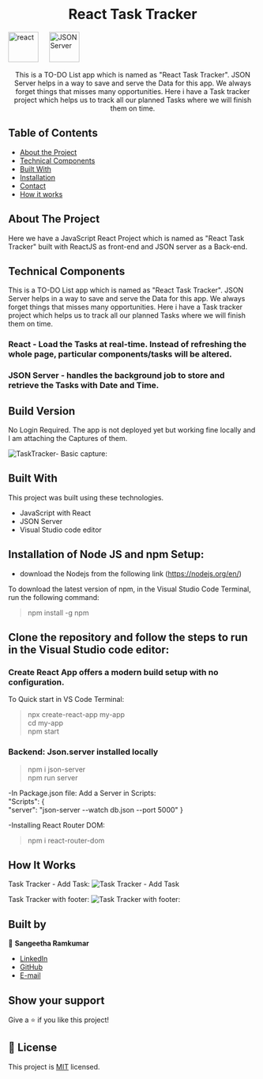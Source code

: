 

<!-- PROJECT LOGO -->
<br />
<p align="center">
  <!-- <a href="https://github.com/jaspreet-singh-sahota/Slack-bot">
    <img src="https://course_report_production.s3.amazonaws.com/rich/rich_files/rich_files/5726/s300/icon-white-on-murple-copy.png" alt="Logo" width="80" height="80">
  </a> -->

  <h1 align="center"> React Task Tracker </h1>
  <p align="center">
  
  <img width="61" alt="react" src="https://github.com/Sangi19/react-task-tracker/blob/main/React.png"> &emsp;
  <img width="61" alt="JSON Server" src="https://github.com/Sangi19/react-task-tracker/blob/main/bw-json-data-store.png"> &emsp;
   </p>

  <p align="center">
    This is a TO-DO List app which is named as "React Task Tracker". JSON Server helps in a way to save and serve the Data for this app. We always forget things that misses many opportunities. Here i have a Task tracker project which helps us to track all our planned Tasks where we will finish them on time. <br />
    </p>
</p>

<!-- TABLE OF CONTENTS -->

## Table of Contents

- [About the Project](#about-the-project)
- [Technical Components](#techincal-components)
- [Built With](#built-with)
- [Installation](#Installation)
- [Contact](#Authors)
- [How it works](#How-it-works)

<!-- ABOUT THE PROJECT -->

## About The Project

Here we have a JavaScript React Project which is named as "React Task Tracker" built with ReactJS as front-end and JSON server as a Back-end.
<br />

## Technical Components
This is a TO-DO List app which is named as "React Task Tracker". JSON Server helps in a way to save and serve the Data for this app. We always forget things that misses many opportunities. Here i have a Task tracker project which helps us to track all our planned Tasks where we will finish them on time.

### React - Load the Tasks at real-time. Instead of refreshing the whole page, particular components/tasks will be altered.

### JSON Server - handles the background job to store and retrieve the Tasks with Date and Time.

## Build Version

No Login Required.
The app is not deployed yet but working fine locally and I am attaching the Captures of them.

![TaskTracker- Basic capture:](https://github.com/Sangi19/react-task-tracker/blob/main/Capture-%20Basic%20pic.PNG)


<!-- BUILD WITH -->

## Built With

This project was built using these technologies.

- JavaScript with React
- JSON Server
- Visual Studio code editor 

## Installation of Node JS and npm Setup:
- download the Nodejs from the following link (https://nodejs.org/en/)

To download the latest version of npm, in the Visual Studio Code Terminal, run the following command:
> npm install -g npm

## Clone the repository and follow the steps to run in the Visual Studio code editor:

### Create React App offers a modern build setup with no configuration.
To Quick start in VS Code Terminal:
> npx create-react-app my-app <br>
> cd my-app<br>
> npm start

### Backend: Json.server installed locally
> npm i json-server <br>
> npm run server

-In Package.json file:
Add a Server in Scripts: <br>
"Scripts": {<br>
"server": "json-server --watch db.json --port 5000" } <br>

-Installing React Router DOM:
> npm i react-router-dom


<!-- HOW IT WORKS -->

## How It Works
 Task Tracker - Add Task:
![Task Tracker - Add Task](https://github.com/Sangi19/react-task-tracker/blob/main/Add%20Task%20capture.PNG)

Task Tracker with footer:
![Task Tracker with footer:](https://github.com/Sangi19/react-task-tracker/blob/main/Final%20one%20with%20Footer.PNG)


## Built by

👤 **Sangeetha Ramkumar**

- [LinkedIn](https://www.linkedin.com/in/sangeetharamkumar)
- [GitHub](https://github.com/Sangi19)
- [E-mail](sangiammu1020@gmail.com)

<!-- ACKNOWLEDGEMENTS -->

## Show your support

Give a ⭐️ if you like this project!



## 📝 License

This project is [MIT](https://opensource.org/licenses/MIT) licensed.

